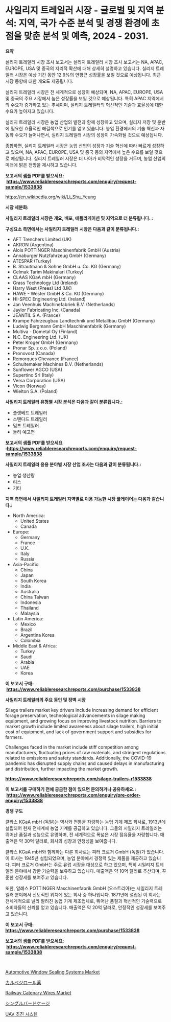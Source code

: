 <p><h1>사일리지 트레일러 시장 - 글로벌 및 지역 분석: 지역, 국가 수준 분석 및 경쟁 환경에 초점을 맞춘 분석 및 예측, 2024 - 2031.</h1></p><p><strong>요약</strong></p>
<p><p>실리지 트레일러 시장 조사 보고서는 실리지 트레일러 시장 조사 보고서는 NA, APAC, EUROPE, USA 및 중국의 지리적 확산에 대해 상세히 설명하고 있습니다. 실리지 트레일러 시장은 예상 기간 동안 12.9%의 연평균 성장률을 보일 것으로 예상됩니다. 최근 시장 동향에 대한 개요도 제공됩니다. </p><p>실리지 트레일러 시장은 전 세계적으로 성장이 예상되며, NA, APAC, EUROPE, USA 및 중국의 주요 시장에서 높은 성장률을 보일 것으로 예상됩니다. 특히 APAC 지역에서의 수요가 증가하고 있는 추세이며, 실리지 트레일러의 혁신적인 기술과 효율성에 대한 수요가 높아지고 있습니다.</p><p>실리지 트레일러 시장은 농업 산업의 발전과 함께 성장하고 있으며, 실리지 저장 및 운반에 필요한 효율적인 해결책으로 인기를 얻고 있습니다. 농업 환경에서의 기술 혁신과 자동화 수요가 늘어나면서, 실리지 트레일러 시장의 성장이 가속화될 것으로 예상됩니다.</p><p>종합하면, 실리지 트레일러 시장은 농업 산업의 성장과 기술 혁신에 따라 빠르게 성장하고 있으며, NA, APAC, EUROPE, USA 및 중국 등의 지역에서 높은 수요를 보일 것으로 예상됩니다. 실리지 트레일러 시장은 더 나아가 비약적인 성장을 거두며, 농업 산업의 미래에 밝은 전망을 제시하고 있습니다.</p></p>
<p><strong>보고서의 샘플 PDF를 받으세요: &nbsp;<a href="https://www.reliableresearchreports.com/enquiry/request-sample/1533838">https://www.reliableresearchreports.com/enquiry/request-sample/1533838</a></strong></p>
<p><a href="https://en.wikipedia.org/wiki/Li_Shu_Yeung">https://en.wikipedia.org/wiki/Li_Shu_Yeung</a></p>
<p><strong>시장 세분화:</strong></p>
<p><strong> 사일리지 트레일러 시장은 개요, 배포, 애플리케이션 및 지역으로 더 분류됩니다. :</strong></p>
<p><strong>구성요소 측면에서는 사일리지 트레일러 시장은 다음과 같이 분류됩니다.:</strong></p>
<p><ul><li>AFT Trenchers Limited (UK)</li><li>AKRON (Argentina)</li><li>Alois POTTINGER Maschinenfabrik GmbH (Austria)</li><li>Annaburger Nutzfahrzeug GmbH (Germany)</li><li>ATESPAR (Turkey)</li><li>B. Strautmann & Sohne GmbH u. Co. KG (Germany)</li><li>Celmak Tarim Makinalari (Turkey)</li><li>CLAAS KGaA mbH (Germany)</li><li>Grass Technology Ltd (Ireland)</li><li>Harry West (Prees) Ltd (UK)</li><li>HAWE - Wester GmbH & Co. KG (Germany)</li><li>HI-SPEC Engineering Ltd. (Ireland)</li><li>Jan Veenhuis Machinefabriek B.V. (Netherlands)</li><li>Jaylor Fabricating Inc. (Canada)</li><li>JEANTIL S.A. (France)</li><li>Krampe Fahrzeugbau Landtechnik und Metallbau GmbH (Germany)</li><li>Ludwig Bergmann GmbH Maschinenfabrik (Germany)</li><li>Multiva - Dometal Oy (Finland)</li><li>N.C. Engineering Ltd. (UK)</li><li>Peter Kroger GmbH (Germany)</li><li>Pronar Sp. z o.o. (Poland)</li><li>Pronovost (Canada)</li><li>Remorques Chevance (France)</li><li>Schuitemaker Machines B.V. (Netherlands)</li><li>Sunflower AGCO (USA)</li><li>Supertino Srl (Italy)</li><li>Versa Corporation (USA)</li><li>Vicon (Norway)</li><li>Wielton S.A. (Poland)</li></ul></p>
<p><strong> 사일리지 트레일러 유형별 시장 분석은 다음과 같이 분류됩니다.:</strong></p>
<p><ul><li>플랫베드 트레일러</li><li>스탠다드 트레일러</li><li>덤프 트레일러</li><li>돌리 예고편</li></ul></p>
<p><strong>보고서의 샘플 PDF를 받으세요 :<a href="https://www.reliableresearchreports.com/enquiry/request-sample/1533838">https://www.reliableresearchreports.com/enquiry/request-sample/1533838</a></strong></p>
<p><strong> 사일리지 트레일러 응용 분야별 시장 산업 조사는 다음과 같이 분류됩니다.:</strong></p>
<p><ul><li>농업 생산량</li><li>리스</li><li>기타</li></ul></p>
<p><strong>지역 측면에서 사일리지 트레일러 지역별로 이용 가능한 시장 플레이어는 다음과 같습니다.:</strong></p>
<p><ul>
    <li>
        North America:
        <ul>
            <li>United States</li>
            <li>Canada</li>
        </ul>
    </li>
    <li>
        Europe:
        <ul>
            <li>Germany</li>
            <li>France</li>
            <li>U.K.</li>
            <li>Italy</li>
            <li>Russia</li>
        </ul>
    </li>
    <li>
        Asia-Pacific:
        <ul>
            <li>China</li>
            <li>Japan</li>
            <li>South Korea</li>
            <li>India</li>
            <li>Australia</li>
            <li>China Taiwan</li>
            <li>Indonesia</li>
            <li>Thailand</li>
            <li>Malaysia</li>
        </ul>
    </li>
    <li>
        Latin America:
        <ul>
            <li>Mexico</li>
            <li>Brazil</li>
            <li>Argentina Korea</li>
            <li>Colombia</li>
        </ul>
    </li>
    <li>
        Middle East & Africa:
        <ul>
            <li>Turkey</li>
            <li>Saudi</li>
            <li>Arabia</li>
            <li>UAE</li>
            <li>Korea</li>
        </ul>
    </li>
    </ul></p>
<p><strong>이 보고서 구매: &nbsp;<a href="https://www.reliableresearchreports.com/purchase/1533838">https://www.reliableresearchreports.com/purchase/1533838</a></strong></p>
<p><strong>사일리지 트레일러의 주요 동인 및 장벽 시장</strong></p>
<p><p>Silage trailers market key drivers include increasing demand for efficient forage preservation, technological advancements in silage making equipment, and growing focus on improving livestock nutrition. Barriers to market growth include limited awareness about silage trailers, high initial cost of equipment, and lack of government support and subsidies for farmers.</p><p>Challenges faced in the market include stiff competition among manufacturers, fluctuating prices of raw materials, and stringent regulations related to emissions and safety standards. Additionally, the COVID-19 pandemic has disrupted supply chains and caused delays in manufacturing and distribution, further impacting the market growth.</p></p>
<p><strong><a href="https://www.reliableresearchreports.com/silage-trailers-r1533838">https://www.reliableresearchreports.com/silage-trailers-r1533838</a></strong></p>
<p><strong>이 보고서를 구매하기 전에 궁금한 점이 있으면 문의하거나 공유하세요.: &nbsp;<a href="https://www.reliableresearchreports.com/enquiry/pre-order-enquiry/1533838">https://www.reliableresearchreports.com/enquiry/pre-order-enquiry/1533838</a></strong></p>
<p><strong>경쟁 구도</strong></p>
<p><p>클라스 KGaA mbH (독일)는 역사와 전통을 자랑하는 농업 기계 제조 회사로, 1913년에 설립되어 현재 전세계에 농업 기계를 공급하고 있습니다. 그들의 시일리지 트레일러는 뛰어난 품질과 성능으로 유명하며, 전 세계적으로 폭넓은 시장 점유율을 자랑합니다. 매출액은 약 30억 달러로, 회사의 성장과 안정성을 보여줍니다.</p><p>클라스 KGaA mbH와 함께하는 다른 회사로는 피터 크로거 GmbH (독일)가 있습니다. 이 회사는 1945년 설립되었으며, 농업 분야에서 경쟁력 있는 제품을 제공하고 있습니다. 피터 크로거 GmbH는 주로 유럽 시장을 대상으로 하고 있으며, 특히 시일리지 트레일러 분야에서 강한 기술력을 보유하고 있습니다. 매출액은 약 10억 달러로 추산되며, 꾸준한 성장세를 보여주고 있습니다.</p><p>또한, 알례스 POTTINGER Maschinenfabrik GmbH (오스트리아)는 시일리지 트레일러 분야에서 선도적인 위치에 있는 회사 중 하나입니다. 1871년에 설립된 이 회사는 전세계적으로 널리 알려진 농업 기계 제조업체로, 뛰어난 품질과 혁신적인 기술력으로 소비자들의 신뢰를 얻고 있습니다. 매출액은 약 20억 달러로, 안정적인 성장세를 보여주고 있습니다.</p></p>
<p><strong>이 보고서 구매: &nbsp; <a href="https://www.reliableresearchreports.com/purchase/1533838">https://www.reliableresearchreports.com/purchase/1533838</a></strong></p>
<p><strong>보고서의 샘플 PDF를 받으세요: &nbsp;<a href="https://www.reliableresearchreports.com/enquiry/request-sample/1533838">https://www.reliableresearchreports.com/enquiry/request-sample/1533838</a></strong><strong></strong></p>
<p>&nbsp;</p>
<p><p><a href="https://github.com/JordyBecker/Market-Research-Report-List-1/blob/main/automotive-window-sealing-systems-market.md">Automotive Window Sealing Systems Market</a></p><p><a href="https://github.com/TerrellConn/Market-Research-Report-List-2/blob/main/825734311910.md">カルベジロール薬</a></p><p><a href="https://github.com/sydneyHley85/Market-Research-Report-List-1/blob/main/railway-catenary-wires-market.md">Railway Catenary Wires Market</a></p><p><a href="https://github.com/RandallRunte2023/Market-Research-Report-List-2/blob/main/621373011911.md">シングルバードケージ</a></p><p><a href="https://github.com/LuckeyCorbin/Market-Research-Report-List-1/blob/main/258866717714.md">UAV 추진 시스템</a></p></p>